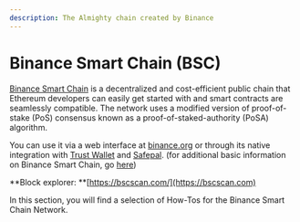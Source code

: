 ```yaml
---
description: The Almighty chain created by Binance
---
```


# Binance Smart Chain (BSC)

[Binance Smart Chain](https://academy.binance.com/en/articles/an-introduction-to-binance-smart-chain-bsc) is a decentralized and cost-efficient public chain that Ethereum developers can easily get started with and smart contracts are seamlessly compatible. The network uses a modified version of proof-of-stake (PoS) consensus known as a proof-of-staked-authority (PoSA) algorithm.

You can use it via a web interface at [binance.org](https://binance.org) or through its native integration with [Trust Wallet](https://academy.binance.com/en/articles/what-is-trust-wallet) and [Safepal](https://www.safepal.io).  (for additional basic information on Binance Smart Chain, go [here](https://academy.binance.com/en/articles/an-introduction-to-binance-smart-chain-bsc))

**Block explorer: **[https://bscscan.com/](https://bscscan.com)

In this section, you will find a selection of How-Tos for the Binance Smart Chain Network.
